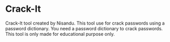 # Crack-It
Crack-It tool created by Nisandu. This tool use for crack passwords using a password dictionary. You need a password dictionary to crack passwords. This tool is only made for educational purpose only.
